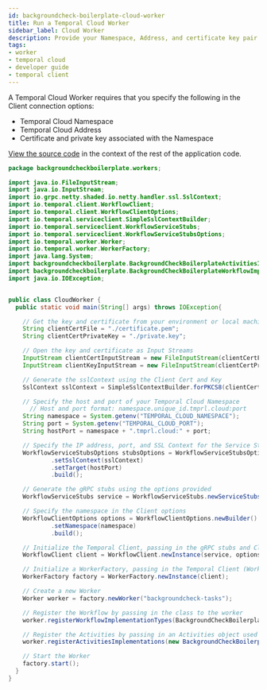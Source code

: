```yaml
---
id: backgroundcheck-boilerplate-cloud-worker
title: Run a Temporal Cloud Worker
sidebar_label: Cloud Worker
description: Provide your Namespace, Address, and certificate key pair to connect to Temporal Cloud.
tags:
- worker
- temporal cloud
- developer guide
- temporal client
---
```


<!-- DO NOT EDIT THIS FILE DIRECTLY.
THIS FILE IS GENERATED from https://github.com/temporalio/documentation/blob/main/sample-apps/java/backgroundcheck/src/main/java/backgroundcheckboilerplate/workers/CloudWorker.java. -->

A Temporal Cloud Worker requires that you specify the following in the Client connection options:

- Temporal Cloud Namespace
- Temporal Cloud Address
- Certificate and private key associated with the Namespace

<div class="copycode-notice-container"><a href="https://github.com/temporalio/documentation/blob/main/sample-apps/java/backgroundcheck/src/main/java/backgroundcheckboilerplate/workers/CloudWorker.java">View the source code</a> in the context of the rest of the application code.</div>

```java
package backgroundcheckboilerplate.workers;

import java.io.FileInputStream;
import java.io.InputStream;
import io.grpc.netty.shaded.io.netty.handler.ssl.SslContext;
import io.temporal.client.WorkflowClient;
import io.temporal.client.WorkflowClientOptions;
import io.temporal.serviceclient.SimpleSslContextBuilder;
import io.temporal.serviceclient.WorkflowServiceStubs;
import io.temporal.serviceclient.WorkflowServiceStubsOptions;
import io.temporal.worker.Worker;
import io.temporal.worker.WorkerFactory;
import java.lang.System;
import backgroundcheckboilerplate.BackgroundCheckBoilerplateActivitiesImpl;
import backgroundcheckboilerplate.BackgroundCheckBoilerplateWorkflowImpl;
import java.io.IOException;


public class CloudWorker {
  public static void main(String[] args) throws IOException{

    // Get the key and certificate from your environment or local machine
    String clientCertFile = "./certificate.pem";
    String clientCertPrivateKey = "./private.key";

    // Open the key and certificate as Input Streams
    InputStream clientCertInputStream = new FileInputStream(clientCertFile);
    InputStream clientKeyInputStream = new FileInputStream(clientCertPrivateKey);

    // Generate the sslContext using the Client Cert and Key
    SslContext sslContext = SimpleSslContextBuilder.forPKCS8(clientCertInputStream, clientKeyInputStream).build();

    // Specify the host and port of your Temporal Cloud Namespace
	  // Host and port format: namespace.unique_id.tmprl.cloud:port
    String namespace = System.getenv("TEMPORAL_CLOUD_NAMESPACE");
    String port = System.getenv("TEMPORAL_CLOUD_PORT");
    String hostPort = namespace + ".tmprl.cloud:" + port;

    // Specify the IP address, port, and SSL Context for the Service Stubs options
    WorkflowServiceStubsOptions stubsOptions = WorkflowServiceStubsOptions.newBuilder()
            .setSslContext(sslContext)
            .setTarget(hostPort)
            .build();

    // Generate the gRPC stubs using the options provided
    WorkflowServiceStubs service = WorkflowServiceStubs.newServiceStubs(stubsOptions);

    // Specify the namespace in the Client options
    WorkflowClientOptions options = WorkflowClientOptions.newBuilder()
            .setNamespace(namespace)
            .build();

    // Initialize the Temporal Client, passing in the gRPC stubs and Client optins
    WorkflowClient client = WorkflowClient.newInstance(service, options);

    // Initialize a WorkerFactory, passing in the Temporal Client (WorkflowClient)
    WorkerFactory factory = WorkerFactory.newInstance(client);

    // Create a new Worker
    Worker worker = factory.newWorker("backgroundcheck-tasks");

    // Register the Workflow by passing in the class to the worker
    worker.registerWorkflowImplementationTypes(BackgroundCheckBoilerplateWorkflowImpl.class);

    // Register the Activities by passing in an Activities object used for execution
    worker.registerActivitiesImplementations(new BackgroundCheckBoilerplateActivitiesImpl());

    // Start the Worker
    factory.start();
  }
}
```
